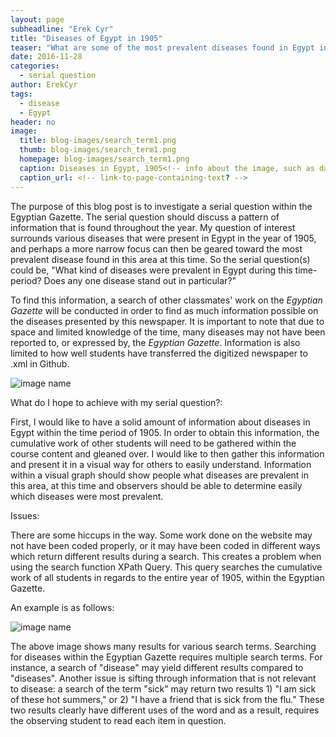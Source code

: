 ```yaml
---
layout: page
subheadline: "Erek Cyr"
title: "Diseases of Egypt in 1905"
teaser: "What are some of the most prevalent diseases found in Egypt in 1905?"
date: 2016-11-28
categories:
  - serial question
author: ErekCyr
tags:
  - disease
  - Egypt
header: no
image:
  title: blog-images/search_term1.png
  thumb: blog-images/search_term1.png
  homepage: blog-images/search_term1.png
  caption: Diseases in Egypt, 1905<!-- info about the image, such as date of issue -->
  caption_url: <!-- link-to-page-containing-text? -->
---
```


The purpose of this blog post is to investigate a serial question within the Egyptian Gazette. The serial question should
discuss a pattern of information that is found throughout the year. My question of interest surrounds various diseases that were
present in Egypt in the year of 1905, and perhaps a more narrow focus can then be geared toward the
most prevalent disease found in this area at this time. So the serial question(s) could be, "What kind of diseases were prevalent in Egypt
during this time-period? Does any one disease stand out in particular?"

To find this information, a search of other classmates' work on the *Egyptian Gazette* will be conducted in order
to find as much information possible on the diseases presented by this newspaper. It is important to note
that due to space and limited knowledge of the time, many diseases may not have been reported to, or
expressed by, the *Egyptian Gazette*. Information is also limited to how well students have transferred the digitized
newspaper to .xml in Github.

![image name](https://github.com/dig-eg-gaz/dig-eg-gaz.github.io/blob/master/images/blog-images/PlagueSnippet.png?raw=true)

What do I hope to achieve with my serial question?:

First, I would like to have a solid amount of information about diseases in Egypt within the time period of 1905. In order to
obtain this information, the cumulative work of other students will need to be gathered within the course content and gleaned over.
I would like to then gather this information and present it in a visual way for others to easily understand. Information within a visual
graph should show people what diseases are prevalent in this area, at this time and observers should be able to determine easily which
diseases were most prevalent.

Issues:

There are some hiccups in the way. Some work done on the website may not have been coded properly, or it may have been coded in different
ways which return different results during a search. This creates a problem when using the search function XPath Query. This query searches
the cumulative work of all students in regards to the entire year of 1905, within the Egyptian Gazette.

An example is as follows:

![image name](https://github.com/dig-eg-gaz/dig-eg-gaz.github.io/blob/master/images/blog-images/search_term1.png?raw=true)

The above image shows many results for various search terms. Searching for diseases within the Egyptian Gazette requires multiple
search terms. For instance, a search of "disease" may yield different results compared to "diseases". Another issue is sifting through
information that is not relevant to disease: a search of the term "sick" may return two results 1) "I am sick of these hot summers," or 2) "I
have a friend that is sick from the flu." These two results clearly have different uses of the word and as a result, requires the observing
student to read each item in question.
